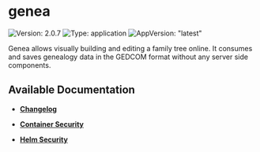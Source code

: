 # genea

![Version: 2.0.7](https://img.shields.io/badge/Version-2.0.7-informational?style=flat-square) ![Type: application](https://img.shields.io/badge/Type-application-informational?style=flat-square) ![AppVersion: "latest"](https://img.shields.io/badge/AppVersion-"latest"-informational?style=flat-square)

Genea allows visually building and editing a family tree online. It consumes and saves genealogy data in the GEDCOM format without any server side components.

## Available Documentation

- [**Changelog**](CHANGELOG)

- [**Container Security**](container-security)

- [**Helm Security**](helm-security)

